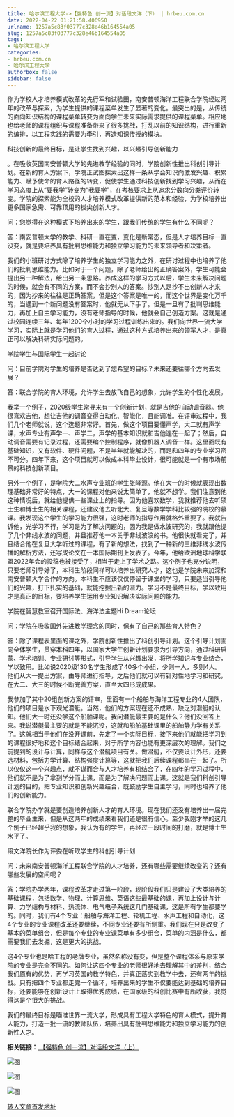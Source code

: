 ```yaml
---
title: 哈尔滨工程大学->【强特色 创一流】对话段文洋（下） | hrbeu.com.cn
date: 2022-04-22 01:21:58.406950
urlname: 1257a5c83f03777c328e46b164554a05
slug: 1257a5c83f03777c328e46b164554a05
tags: 
- 哈尔滨工程大学
categories:
- hrbeu.com.cn
- 哈尔滨工程大学
authorbox: false
sidebar: false
---
```

作为学校人才培养模式改革的先行军和试验田，南安普顿海洋工程联合学院经过两年的改革与探索，为学生提供的课程菜单发生了显著的变化。最突出的是，从传统的面向知识结构的课程菜单转变为面向学生未来实际需求提供的课程菜单。相应地也给老师的课程组织与课程准备带来了很多挑战，打乱以前的知识结构，进行重新的编排，以工程实践的需要为牵引，再造知识传授的模块。

科技创新的最终目标，是让学生找到兴趣，以兴趣引导创新能力
<!--more-->
。在吸收英国南安普顿大学的先进教学经验的同时，学院创新性推出科创引导计划。在新的育人方案下，学院正试图探索出这样一条从学会知识向激发兴趣、积累能力、赋予使命的育人路径的转变，促使学生通过科技创新找到学习兴趣，从而在学习态度上从“要我学”转变为“我要学”，在考核要求上从追求分数向分类评价转变。学院的探索能为全校的人才培养模式改革提供新的范本和经验，为学校培养出更多国家急需、可靠顶用的拔尖创新人才。

问：您觉得在这种模式下培养出来的学生，跟我们传统的学生有什么不同呢？  

答：南安普顿大学的教学、科研一直在变，变化是新常态，但是人才培养目标一直没变，就是要培养具有批判思维能力和独立学习能力的未来领导者和决策者。

我们的小班研讨方式除了培养学生的独立学习能力之外，在研讨过程中也培养了他们的批判思维能力。比如对于一个问题，除了老师给出的正确答案外，学生可能会提出另一种解法，给出另一条思路。养成这样的学习方式以后，学生未来解决问题的时候，就会有不同的方案，而不会抄别人的答案。抄别人是抄不出创新人才来的，因为抄来的往往是正确答案，但是这个答案是唯一的，而这个世界是变化万千的，当遇到一个新问题没有答案时，他就无从下手了。但是一旦有了批判思维能力，再加上自主学习能力，没有老师指导的时候，他就会自己创造方案。这就是通过校园连续三年、每年1200个小时的学习过程训练出来的。我们向世界一流大学学习，实际上就是学习他们的育人过程，通过这种方式培养出来的领军人才，是真正可以解决科研实际问题的。

学院学生与国际学生一起讨论  

问：目前学院对学生的培养是否达到了您希望的目标？未来还要往哪个方向去发展？  

答：联合学院的育人环境，允许学生去放飞自己的想象，允许学生的个性化发展。

我举一个例子，2020级学生常寻来有一个创新计划，就是吉他的自动调音器。他很喜欢吉他，想让吉他的调音变得自动化、智能化，且能调准。在评审过程中，我们几个老师就说，这个选题非常好。首先，做这个项目要懂声学，大二就有声学课，水声专业有声学一、声学二，声学的基本知识就和吉他连在一起了；然后，自动调音需要有记录过程，还需要编个控制程序，就像机器人调音一样。这里面既有基础知识，又有软件、硬件问题，不是半年就能解决的，而是和四年的专业学习密不可分。四年下来，这个项目就可以做成本科毕业设计，很可能就是一个有市场前景的科技创新项目。

另外一个例子，是学院大二水声专业班的学生张隆源。他在大一的时候就表现出数理基础非常好的特点，大一的课程对他来说太简单了，他就不想学。我们注意到他这种情况后，就给他提供一些课业上的指导。因为他喜欢数学，我就推荐他去听硕士生和博士生的相关课程，还建议他去听北大、复旦等数学学科比较强的院校的慕课。我发现这个学生的学习能力很强，这时老师的指导作用就格外重要了。我就告诉他，光学习不行，学习是为了解决问题的，因为我是做水波研究的，我就跟他提了几个非线水波的问题，并且推荐他一本关于非线波浪的书。他很快就看完了，并且结合他在复旦大学听过的课程，有了新的想法，找到了一种新的三维非线水波传播的解析方法，还写成论文在一本国际期刊上发表了。今年，他给欧洲地球科学联盟2022年会的投稿也被接受了，相当于走上了学术之路。这个例子也充分说明，只要老师引导好了，本科生阶段同样可以培养出研究人才，这也是学院未来加深和南安普顿大学合作的方向。本科生不应该仅仅停留于课堂的学习，只要适当引导他们的兴趣，打下扎实的基础，就能挖掘出新的潜力。学习不是最终目标，学以致用才是真正的目标，要培养学生运用专业知识解决实际问题的能力。

学院在智慧教室召开国际法、海洋法主题Hi Dream论坛

问：学院在吸收国外先进教学理念的同时，保有了自己的那些育人特色？

答：除了课程表里面的课之外，学院创新性推出了科创引导计划。这个引导计划面向全体学生，贯穿本科四年，以国家大学生创新计划要求为引导方向，通过科研启蒙、学术培训、专业研讨等形式，引导学生从兴趣出发，将所学知识与专业结合，学以致用。比如说2020级130名学生形成了40多个小组，少则一人，多则4人。他们从大一提出方案，由导师进行指导，之后他们就可以有针对性地学习和研究，在大二、大三的时候不断完善方案，直至大四形成成果。

我参加了其中20组创新方案的评审，里面有一个船舶与海洋工程专业的4人团队，他们的项目是水下观光潜艇。当然，他们的方案现在还不成熟，缺乏对潜艇的认知。他们大一时还没学这个船舶课呢。我问潜艇最主要的是什么？他们没回答上来。我说潜艇最主要的就是不能沉没，这就和船舶基础课里的船舶静力学有关系了。这就相当于他们在没开课前，先定了一个实际目标，接下来他们就能把学习到的课程很好地和这个目标结合起来，对于所学内容也能有更深层次的理解。我们之前提到的设计与计算，同样与这个潜艇项目有关。做潜艇，不仅要设计外形，还要选材料，包括力学计算、结构强度计算等，这就把我们后续课程都串在一起了。所以仅仅这一个兴趣点，就不谋而合与人才培养有机结合了，在四年的学习过程中，他们就不是为了拿到学分而上课，而是为了解决问题而上课。这就是我们科创引导计划的目的，把专业知识和创新兴趣结合，既鼓励学生自主学习，同时也培养了他们的创新能力。

联合学院办学就是要创造培养创新人才的育人环境。现在我们还没有培养出一届完整的毕业生来，但是从这两年的成绩来看我们还是很有信心。至少我刚才举的这几个例子已经超乎我的想象，我认为有的学生，再经过一段时间的打磨，就是博士生水平了。

段文洋院长作为评委在听取学生的科创引导计划

问：未来南安普顿海洋工程联合学院的人才培养，还有哪些需要继续改变的？还有哪些发展的空间呢？  

答：学院办学两年，课程改革才走过第一阶段，现阶段我们只是建设了大类培养的基础课程，包括数学、物理、计算思维、英语这些最基础的课，再加上设计与计算、力学结构与材料、热流体、电气电子系统这几门基础课，这是所有学生都要学的。同时，我们有4个专业：船舶与海洋工程、轮机工程、水声工程和自动化，这4个专业的专业课程改革还要继续，不同专业还要有所侧重。我们现在只是改变了基本的菜单组合，但是每个专业的专业课菜单有多少组合，菜单的内涵是什么，都需要我们去发掘，这是更大的挑战。

这4个专业也是哈工程的老牌专业，虽然名称没有变，但是整个课程体系与原来学院的专业是完全不同的。如何让这四个专业的老师很好地去理解其中的差别，结合我们原有的优势，再学习英国的教学特色，并真正落实到教学中去，还有两年的挑战。只有把四个专业都走完一个循环，培养出来的学生不仅要能达到基础的培养目标，还要能够在创新设计上取得优秀成绩，在国家级的科创比赛中有所收获，我觉得这是个很大的挑战。

我们的最终目标是瞄准世界一流大学，形成具有工程大学特色的育人模式，提升育人能力，打造一批一流的教师队伍，培养出具有批判思维能力和独立学习能力的创新性人才。

**相关链接：**[ 【强特色 创一流】对话段文洋（上）](http://news.hrbeu.edu.cn/info/1141/70340.htm)

![图](http://gongxue.cn/__local/8/AB/91/99D86F62A1A38BFCE669C6127A8_443557C6_1B0BF.jpg)

![图](http://gongxue.cn/__local/D/9A/2D/DE07CBB3B7F8C73DE1F1FB37D3B_4AAC1A59_1B4CC.jpg)

![图](http://gongxue.cn/__local/2/99/05/DA4DF452554C506B26088D02251_4F60301C_FB67.jpg)

[转入文章首发地址](http://gongxue.cn/info/1141/70350.htm)